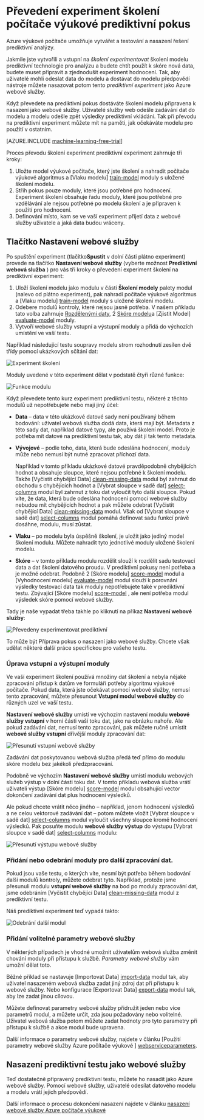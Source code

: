 <properties
    pageTitle="Převedení experiment školení počítače výukové prediktivní pokus | Microsoft Azure"
    description="Jak převést počítače výukové školení testu, používá pro vzdělávání svůj prediktivní analýzy model a prediktivní testu, které můžou být nasazené jako webové služby."
    services="machine-learning"
    documentationCenter=""
    authors="garyericson"
    manager="jhubbard"
    editor="cgronlun"/>

<tags
    ms.service="machine-learning"
    ms.workload="data-services"
    ms.tgt_pltfrm="na"
    ms.devlang="na"
    ms.topic="article"
    ms.date="08/19/2016"
    ms.author="garye"/>

# <a name="convert-a-machine-learning-training-experiment-to-a-predictive-experiment"></a>Převedení experiment školení počítače výukové prediktivní pokus

Azure výukové počítače umožňuje vytvářet a testování a nasazení řešení prediktivní analýzy.

Jakmile jste vytvořili a vstupní na *školení experimentovat* školení modelu prediktivní technologie pro analýzu a budete chtít použít k skóre nová data, budete muset připravit a zjednodušit experiment hodnocení. Tak, aby uživatelé mohli odeslat data do modelu a dostávat do modelu předpovědí nástroje můžete nasazovat potom tento *prediktivní experiment* jako Azure webové služby.

Když převedete na prediktivní pokus dostáváte školení modelu připravena k nasazení jako webové služby. Uživatelé služby web odešle zadávání dat do modelu a modelu odešle zpět výsledky prediktivní vkládání. Tak při převodu na prediktivní experiment můžete mít na paměti, jak očekáváte modelu pro použití v ostatním.

[AZURE.INCLUDE [machine-learning-free-trial](../../includes/machine-learning-free-trial.md)]

Proces převodu školení experiment prediktivní experiment zahrnuje tři kroky:

1.  Uložte model výukové počítače, který jste školení a nahradit počítače výukové algoritmus a [Vlaku modelu] [ train-model] moduly s uložené školení modelu.
2.  Střih pokus pouze moduly, které jsou potřebné pro hodnocení. Experiment školení obsahuje řadu moduly, které jsou potřebné pro vzdělávání ale nejsou potřebné po modelu školení a je připraven k použití pro hodnocení.
3.  Definování místo, kam se ve vaší experiment přijetí data z webové služby uživatele a jaká data budou vráceny.

## <a name="set-up-web-service-button"></a>Tlačítko Nastavení webové služby

Po spuštění experiment (tlačítko**Spustit** v dolní části plátno experiment) provede na tlačítko **Nastavení webové služby** (vyberte možnost **Prediktivní webová služba** ) pro vás tři kroky o převedení experiment školení na prediktivní experiment:

1.  Uloží školení modelu jako modulu v části **Školení modely** palety modul (nalevo od plátno experiment), pak nahradí počítače výukové algoritmus a [Vlaku modelu] [ train-model] moduly s uložené školení modelu.
2.  Odebere modulů kontroly, které nejsou jasně potřeba. V našem příkladu tato volba zahrnuje [Rozdělenými daty][split], 2 [Skóre modelu][score-model]a [Zjistit Model] [ evaluate-model] moduly.
3.  Vytvoří webové služby vstupní a výstupní moduly a přidá do výchozích umístění ve vaší testu.

Například následující testu soupravy modelu strom rozhodnutí zesílen dvě třídy pomocí ukázkových sčítání dat:

![Experiment školení][figure1]

Moduly uvedené v této experiment dělat v podstatě čtyři různé funkce:

![Funkce modulu][figure2]

Když převedete tento kurz experiment prediktivní testu, některé z těchto modulů už nepotřebujete nebo mají jiný účel:

- **Data** – data v této ukázkové datové sady není používaný během bodování: uživatel webová služba dodá data, která mají být. Metadata z této sady dat, například datové typy, ale používá školení model. Proto je potřeba mít datové na prediktivní testu tak, aby dát jí tak tento metadata.

- **Vývojové** – podle toho, data, která bude odeslána hodnocení, moduly může nebo nemusí být nutné zpracovat příchozí data.

    Například v tomto příkladu ukázkové datové pravděpodobně chybějících hodnot a obsahuje sloupce, které nejsou potřebné k školení modelu. Takže [Vyčistit chybějící Data] [ clean-missing-data] modul byl zahrnut do obchodu s chybějících hodnot a [Vybrat sloupce v sadě dat] [ select-columns] modul byl zahrnut z toku dat vyloučit tyto další sloupce. Pokud víte, že data, která bude odeslána hodnocení pomocí webové služby nebudou mít chybějících hodnot a pak můžete odebrat [Vyčistit chybějící Data] [ clean-missing-data] modul. Však od [Vybrat sloupce v sadě dat] [ select-columns] modul pomáhá definovat sadu funkcí právě dosáhne, modulu, musí zůstat.

- **Vlaku** – po modelu byla úspěšně školení, je uložit jako jediný model školení modulu. Můžete nahradit tyto jednotlivé moduly uložené školení modelu.

- **Skóre** – v tomto příkladu modulu rozdělit slouží k rozdělit sadu testovací data a dat školení datového proudu. V prediktivní pokusy není potřeba a je možné odebrat. Podobně 2 [Skóre modelu] [ score-model] modul a [Vyhodnocení modelu] [ evaluate-model] modul slouží k porovnání výsledky testovací data tak moduly nepotřebujete také v prediktivní testu. Zbývající [Skóre modelu] [ score-model] , ale není potřeba modul výsledek skóre pomocí webové služby.

Tady je naše vypadat třeba takhle po kliknutí na příkaz **Nastavení webové služby**:

![Převedeny experimentovat prediktivní][figure3]

To může být Příprava pokus o nasazení jako webové služby. Chcete však udělat některé další práce specifickou pro vašeho testu.

### <a name="adjust-input-and-output-modules"></a>Úprava vstupní a výstupní moduly

Ve vaší experiment školení používá množiny dat školení a nebyla nějaké zpracování přístup k datům ve formuláři potřeby algoritmu výukové počítače. Pokud data, která jste očekávat pomocí webové služby, nemusí tento zpracování, můžete přesunout **Vstupní modul webové služby** do různých uzel ve vaší testu.

**Nastavení webové služby** umístí ve výchozím nastavení modulu **webové služby vstupní** v horní části vaší toku dat, jako na obrázku nahoře. Ale pokud zadávání dat, nemusí tento zpracování, pak můžete ručně umístit **webové služby vstupní** dřívější moduly zpracování dat:

![Přesunutí vstupní webové služby][figure4]

Zadávání dat poskytovanou webová služba předá teď přímo do modulu skóre modelu bez jakékoli předzpracování.

Podobně ve výchozím **Nastavení webové služby** umístí modulu webových služeb výstup v dolní části toku dat. V tomto příkladu webová služba vrátí uživateli výstup [Skóre modelu] [ score-model] modul obsahující vector dokončení zadávání dat plus hodnocení výsledků.

Ale pokud chcete vrátit něco jiného – například, jenom hodnocení výsledků a ne celou vektorové zadávání dat – potom můžete vložit [Vybrat sloupce v sadě dat] [ select-columns] modul vyloučit všechny sloupce kromě hodnocení výsledků. Pak posuňte modulu **webové služby výstup** do výstupu [Vybrat sloupce v sadě dat] [ select-columns] modulu:

![Přesunutí výstupu webové služby][figure5]

### <a name="add-or-remove-additional-data-processing-modules"></a>Přidání nebo odebrání moduly pro další zpracování dat.

Pokud jsou vaše testu, o kterých víte, nesmí být potřeba během bodování další modulů kontroly, můžete odebrat tyto. Například, protože jsme přesunuli modulu **vstupní webové služby** na bod po moduly zpracování dat, jsme odebráním [Vyčistit chybějící Data] [ clean-missing-data] modul z prediktivní testu.

Náš prediktivní experiment teď vypadá takto:

![Odebrání další modul][figure6]

### <a name="add-optional-web-service-parameters"></a>Přidání volitelné parametry webové služby

V některých případech je vhodné umožnit uživatelům webová služba změnit chování moduly při přístupu k službě. *Parametry webové služby* vám umožní dělat toto.

Běžné příklad se nastavuje [Importovat Data] [ import-data] modul tak, aby uživatel nasazeném webová služba zadat jiný zdroj dat při přístupu k webové služby. Nebo konfigurace [Exportovat Data] [ export-data] modul tak, aby lze zadat jinou cílovou.

Můžete definovat parametry webové služby přidružit jeden nebo více parametrů modul, a můžete určit, zda jsou požadovány nebo volitelné. Uživatel webová služba potom můžete zadat hodnoty pro tyto parametry při přístupu k službě a akce modul bude upravena.

Další informace o parametry webové služby, najdete v článku [Použití parametry webové služby Azure počítače výukové ] [ webserviceparameters].

[webserviceparameters]: machine-learning-web-service-parameters.md


## <a name="deploy-the-predictive-experiment-as-a-web-service"></a>Nasazení prediktivní testu jako webové služby

Teď dostatečně připravený prediktivní testu, můžete ho nasadit jako Azure webové služby. Pomocí webové služby, uživatelé odesílat datového modelu a modelu vrátí jejich předpovědí.

Další informace o procesu dokončení nasazení najdete v článku [nasazení webové služby Azure počítače výukové][deploy]

[deploy]: machine-learning-publish-a-machine-learning-web-service.md


<!-- Images -->
[figure1]:./media/machine-learning-convert-training-experiment-to-scoring-experiment/figure1.png
[figure2]:./media/machine-learning-convert-training-experiment-to-scoring-experiment/figure2.png
[figure3]:./media/machine-learning-convert-training-experiment-to-scoring-experiment/figure3.png
[figure4]:./media/machine-learning-convert-training-experiment-to-scoring-experiment/figure4.png
[figure5]:./media/machine-learning-convert-training-experiment-to-scoring-experiment/figure5.png
[figure6]:./media/machine-learning-convert-training-experiment-to-scoring-experiment/figure6.png


<!-- Module References -->
[clean-missing-data]: https://msdn.microsoft.com/library/azure/d2c5ca2f-7323-41a3-9b7e-da917c99f0c4/
[evaluate-model]: https://msdn.microsoft.com/library/azure/927d65ac-3b50-4694-9903-20f6c1672089/
[select-columns]: https://msdn.microsoft.com/library/azure/1ec722fa-b623-4e26-a44e-a50c6d726223/
[import-data]: https://msdn.microsoft.com/library/azure/4e1b0fe6-aded-4b3f-a36f-39b8862b9004/
[score-model]: https://msdn.microsoft.com/library/azure/401b4f92-e724-4d5a-be81-d5b0ff9bdb33/
[split]: https://msdn.microsoft.com/library/azure/70530644-c97a-4ab6-85f7-88bf30a8be5f/
[train-model]: https://msdn.microsoft.com/library/azure/5cc7053e-aa30-450d-96c0-dae4be720977/
[export-data]: https://msdn.microsoft.com/library/azure/7a391181-b6a7-4ad4-b82d-e419c0d6522c/
